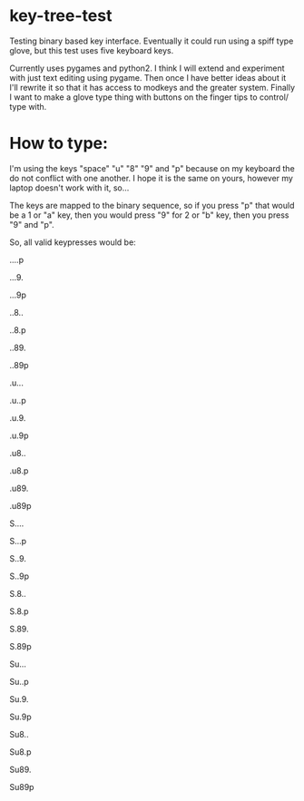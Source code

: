 key-tree-test
=============

Testing binary based key interface. Eventually it could run using a spiff type glove, but this test uses five keyboard keys.

Currently uses pygames and python2.
I think I will extend and experiment with just text editing using pygame. Then once I have better ideas about it I'll rewrite it so that it has access to modkeys and the greater system. Finally I want to make a glove type thing with buttons on the finger tips to control/ type with.

How to type:
============

I'm using the keys "space" "u" "8" "9" and "p" because on my keyboard the do not conflict with one another. I hope it is the same on yours, however my laptop doesn't work with it, so...

The keys are mapped to the binary sequence, so if you press "p" that would be a 1 or "a" key, then you would press "9" for 2 or "b" key, then you press "9" and "p".

So, all valid keypresses would be:

  ....p

  ...9.

  ...9p

  ..8..

  ..8.p

  ..89.

  ..89p

  .u...

  .u..p

  .u.9.

  .u.9p

  .u8..

  .u8.p

  .u89.

  .u89p

  S....

  S...p

  S..9.

  S..9p

  S.8..

  S.8.p

  S.89.

  S.89p

  Su...

  Su..p

  Su.9.

  Su.9p

  Su8..

  Su8.p

  Su89.

  Su89p


